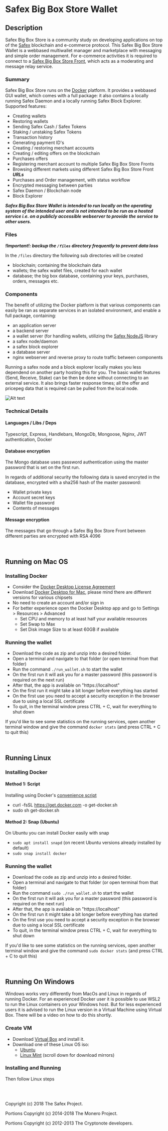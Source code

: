 # Safex Big Box Store Wallet
## Description
Safex Big Box Store is a community study on developing applications on top of the [Safex](https://github.com/safex) blockchain and e-commerce protocol. This Safex Big Box Store Wallet is a webbased multiwallet manager and marketplace with messaging and simple order management. For e-commerce activities it is required to connect to a [Safex Big Box Store Front](https://github.com/safexninja/safex-big-box-store-front), which acts as a moderating and message relay service.

### Summary
Safex Big Box Store runs on the [Docker](https://docker.com) platform. It provides a webbased GUI wallet, which comes with a full package: it also contains a locally running Safex Daemon and a locally running Safex Block Explorer. Supported features:
- Creating wallets
- Restoring wallets
- Sending Safex Cash / Safex Tokens
- Staking / unstaking Safex Tokens
- Transaction history
- Generating payment ID's
- Creating / restoring merchant accounts
- Creating / editing offers on the blockchain
- Purchases offers
- Registering merchant account to multiple Safex Big Box Store Fronts
- Browsing different markets using different Safex Big Box Store Front ***URLs***
- Purchases and Order management, with status workflow
- Encrypted messaging between parties
- Safex Daemon / Blockchain node
- Block Explorer

***Safex Big Box Store Wallet is intended to run locally on the operating system of the intended user and is not intended to be run as a hosted service i.e. on a publicly accessible webserver to provide the service to other users.***


### Files
***!Important!: backup the `/files` directory frequently to prevent data loss***

In the `/files` directory the following sub directories will be created
- blockchain; containing the blockchain data
- wallets; the safex wallet files, created for each wallet
- database; the big box database, containing your keys, purchases, orders, messages etc.


### Components
The benefit of utilizing the Docker platform is that various components can easily be ran as separate services in an isolated environment, and enable a full package, containing:
- an application server
- a backend server
- a wallet server (for handling wallets, utilizing the [Safex NodeJS](https://github.com/safex/safex-nodejs-libwallet) library
- a safex node/daemon
- a safex block explorer
- a database server
- nginx webserver and reverse proxy to route traffic between components

Running a safex node and a block explorer locally makes you less dependend on another party hosting this for you. The basic wallet features (Send, Receive, Stake) can be then be done without connecting to an external service. It also brings faster response times; all the offer and pricepeg data that is required can be pulled from the local node.

![Alt text](/docs/images/components.png?raw=true "Components")

### Technical Details
#### Languages / Libs / Deps
Typescript, Express, Handlebars, MongoDb, Mongoose, Nginx, JWT authentication, Docker

#### Database encryption
The Mongo database uses password authentication using the master password that is set on the first run.

In regards of additional security the following data is saved encryted in the database, encrypted with a sha256 hash of the master password:
- Wallet private keys
- Account secret keys
- Wallet file password
- Contents of messages

#### Message encryption
The messages that go through a Safex Big Box Store Front between different parties are encrypted with RSA 4096

<br>

## Running on Mac OS
### Installing Docker
- Consider the [Docker Desktop License Agreement](https://docs.docker.com/subscription/desktop-license/)
- Download [Docker Desktop for Mac](https://docs.docker.com/desktop/install/mac-install/), please mind there are different versions for various chipsets
- No need to create an account and/or sign in
- For better experience open the Docker Desktop app and go to Settings > Resources > Advanced
  + Set CPU and memory to at least half your available resources
  + Set Swap to Max
  + Set Disk image Size to at least 60GB if available

### Running the wallet
- Download the code as zip and unzip into a desired folder. 
- Open a terminal and navigate to that folder (or open terminal from that folder)
- Run the command `./run_wallet.sh` to start the wallet
- On the first run it will ask you for a master password (this password is required on the next run)
- After that, the app is available on "https://localhost"
- On the first run it might take a bit longer before everything has started
- On the first use you need to accept a security exception in the browser due to using a local SSL certificate
- To quit, in the terminal window press CTRL + C, wait for everything to shut down

If you'd like to see some statistics on the running services, open another terminal window and give the command `docker stats` (and press CTRL + C to quit this)

<br>

## Running Linux
### Installing Docker
#### Method 1: Script
Installing using Docker's [convenience script](https://docs.docker.com/engine/install/ubuntu/#install-using-the-convenience-script)
- curl -fsSL https://get.docker.com -o get-docker.sh
- sudo sh get-docker.sh
#### Method 2: Snap (Ubuntu)
On Ubuntu you can install Docker easily with snap
- `sudo apt install snapd` (on recent Ubuntu versions already installed by default)
- `sudo snap install docker`

### Running the wallet
- Download the code as zip and unzip into a desired folder. 
- Open a terminal and navigate to that folder (or open terminal from that folder)
- Run the command `sudo ./run_wallet.sh` to start the wallet
- On the first run it will ask you for a master password (this password is required on the next run)
- After that, the app is available on "https://localhost"
- On the first run it might take a bit longer before everything has started
- On the first use you need to accept a security exception in the browser due to using a local SSL certificate
- To quit, in the terminal window press CTRL + C, wait for everything to shut down

If you'd like to see some statistics on the running services, open another terminal window and give the command `sudo docker stats` (and press CTRL + C to quit this)

<br>

## Running On Windows
Windows works very differently from MacOs and Linux in regards of running Docker. For an experienced Docker user it is possible to use WSL2 to run the Linux containers on your Windows host. But for less experienced users it is advised to run the Linux version in a Virtual Machine using Virtual Box. There will be a video on how to do this shortly.

### Create VM
- Download [Virtual Box](https://www.virtualbox.org/) and install it.
- Download one of these Linux OS iso: 
  + [Ubuntu](https://ubuntu.com/download/desktop)
  + [Linux Mint](https://linuxmint.com/edition.php?id=302) (scroll down for download mirrors)
 
### Installing and Running
Then follow Linux steps

<br><br>

Copyright (c) 2018 The Safex Project.

Portions Copyright (c) 2014-2018 The Monero Project.

Portions Copyright (c) 2012-2013 The Cryptonote developers.
